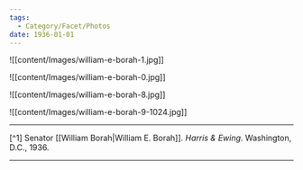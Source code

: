 ```yaml
---
tags:
  - Category/Facet/Photos
date: 1936-01-01
---
```

![[content/Images/william-e-borah-1.jpg]]

![[content/Images/william-e-borah-0.jpg]]

![[content/Images/william-e-borah-8.jpg]]

![[content/Images/william-e-borah-9-1024.jpg]]

---

[^1] Senator [[William Borah|William E. Borah]]. *Harris & Ewing*. Washington, D.C., 1936.

---
